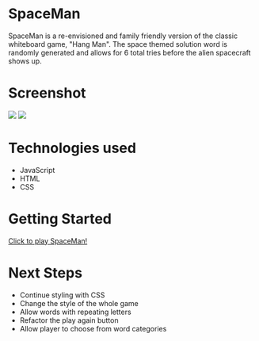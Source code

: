 # SpaceMan
SpaceMan is a re-envisioned and family friendly version of the classic whiteboard game, "Hang Man". The space themed solution word is randomly generated and allows for 6 total tries before the alien spacecraft shows up. 

# Screenshot

<img src="https://i.imgur.com/a1BPy1G.png">
<img src="https://i.imgur.com/Jfa8j99.png">

# Technologies used
- JavaScript
- HTML
- CSS

# Getting Started

[Click to play SpaceMan!](https://brennanp93.github.io/SpaceMan/)

# Next Steps 
- Continue styling with CSS
- Change the style of the whole game
- Allow words with repeating letters
- Refactor the play again button 
- Allow player to choose from word categories